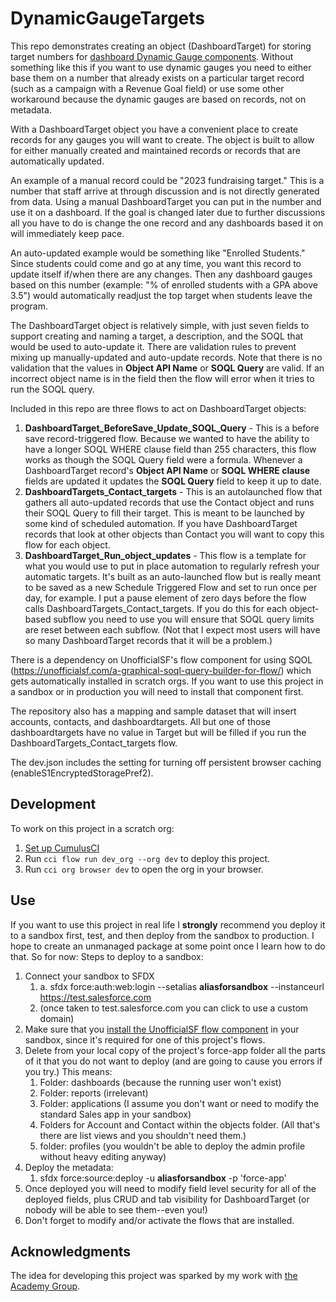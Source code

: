 # DynamicGaugeTargets

This repo demonstrates creating an object (DashboardTarget) for storing target numbers for [dashboard Dynamic Gauge components](https://help.salesforce.com/s/articleView?id=sf.dashboards_lex_chart_gauge.htm&type=5). Without something like this if you want to use dynamic gauges you need to either base them on a number that already exists on a particular target record (such as a campaign with a Revenue Goal field) or use some other workaround because the dynamic gauges are based on records, not on metadata.

With a DashboardTarget object you have a convenient place to create records for any gauges you will want to create. The object is built to allow for either manually created and maintained records or records that are automatically updated. 

An example of a manual record could be "2023 fundraising target." This is a number that staff arrive at through discussion and is not directly generated from data. Using a manual DashboardTarget you can put in the number and use it on a dashboard. If the goal is changed later due to further discussions all you have to do is change the one record and any dashboards based it on will immediately keep pace.

An auto-updated example would be something like "Enrolled Students." Since students could come and go at any time, you want this record to update itself if/when there are any changes. Then any dashboard gauges based on this number (example: "% of enrolled students with a GPA above 3.5") would automatically readjust the top target when students leave the program.

The DashboardTarget object is relatively simple, with just seven fields to support creating and naming a target, a description, and the SOQL that would be used to auto-update it. There are validation rules to prevent mixing up manually-updated and auto-update records. Note that there is no validation that the values in __Object API Name__ or __SOQL Query__ are valid. If an incorrect object name is in the field then the flow will error when it tries to run the SOQL query.

Included in this repo are three flows to act on DashboardTarget objects:
1. **DashboardTarget_BeforeSave_Update_SOQL_Query** - This is a before save record-triggered flow. Because we wanted to have the ability to have a longer SOQL WHERE clause field than 255 characters, this flow works as though the SOQL Query field were a formula. Whenever a DashboardTarget record's __Object API Name__ or __SOQL WHERE clause__ fields are updated it updates the __SOQL Query__ field to keep it up to date.
2. **DashboardTargets_Contact_targets** - This is an autolaunched flow that gathers all auto-updated records that use the Contact object and runs their SOQL Query to fill their target. This is meant to be launched by some kind of scheduled automation. If you have DashboardTarget records that look at other objects than Contact you will want to copy this flow for each object.
3. **DashboardTarget_Run_object_updates** - This flow is a template for what you would use to put in place automation to regularly refresh your automatic targets. It's built as an auto-launched flow but is really meant to be saved as a new Schedule Triggered Flow and set to run once per day, for example. I put a pause element of zero days before the flow calls DashboardTargets_Contact_targets. If you do this for each object-based subflow you need to use you will ensure that SOQL query limits are reset between each subflow. (Not that I expect most users will have so many DashboardTarget records that it will be a problem.) 


There is a dependency on UnofficialSF's flow component for using SQOL (https://unofficialsf.com/a-graphical-soql-query-builder-for-flow/) which gets automatically installed in scratch orgs. If you want to use this project in a sandbox or in production you will need to install that component first.

The repository also has a mapping and sample dataset that will insert accounts, contacts, and dashboardtargets. All but one of those dashboardtargets have no value in Target but will be filled if you run the DashboardTargets_Contact_targets flow.

The dev.json includes the setting for turning off persistent browser caching (enableS1EncryptedStoragePref2).

## Development

To work on this project in a scratch org:

1. [Set up CumulusCI](https://cumulusci.readthedocs.io/en/latest/tutorial.html)
2. Run `cci flow run dev_org --org dev` to deploy this project.
3. Run `cci org browser dev` to open the org in your browser.

## Use

If you want to use this project in real life I **strongly** recommend you deploy it to a sandbox first, test, and then deploy from the sandbox to production. I hope to create an unmanaged package at some point once I learn how to do that. So for now: Steps to deploy to a sandbox:

1. Connect your sandbox to SFDX
    1. a. sfdx force:auth:web:login --setalias __aliasforsandbox__ --instanceurl https://test.salesforce.com 
    2. (once taken to test.salesforce.com you can click to use a custom domain)
2. Make sure that you [install the UnofficialSF flow component](https://unofficialsf.com/a-graphical-soql-query-builder-for-flow/) in your sandbox, since it's required for one of this project's flows. 
3. Delete from your local copy of the project's force-app folder all the parts of it that you do not want to deploy (and are going to cause you errors if you try.) This means:
    1. Folder: dashboards (because the running user won't exist)
    2. Folder: reports (irrelevant)
    3. Folder: applications (I assume you don't want or need to modify the standard Sales app in your sandbox)
    4. Folders for Account and Contact within the objects folder. (All that's there are list views and you shouldn't need them.)
    5. folder: profiles (you wouldn't be able to deploy the admin profile without heavy editing anyway)
4. Deploy the metadata:
    1. sfdx force:source:deploy -u __aliasforsandbox__ -p 'force-app'
5. Once deployed you will need to modify field level security for all of the deployed fields, plus CRUD and tab visibility for DashboardTarget (or nobody will be able to see them--even you!)
6. Don't forget to modify and/or activate the flows that are installed.

## Acknowledgments

The idea for developing this project was sparked by my work with [the Academy Group](https://theacademygroup.com).
